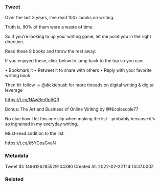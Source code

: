 ### Tweet
Over the last 3 years, I've read 100+ books on writing.

Truth is, 90% of them were a waste of time.

So if you're looking to up your writing game, let me point you in the right direction.

Read these 9 books and throw the rest away:

If you enjoyed these, click below to jump back to the top so you can:

• Bookmark it
• Retweet it to share with others
• Reply with your favorite writing book

Then hit follow → @dickiebush for more threads on digital writing &amp; digital leverage

https://t.co/NAwBmOp5QR

Bonus: The Art and Business of Online Writing by @Nicolascole77 

No clue how I let this one slip when making the list – probably because it's so ingrained in my everyday writing.

Must-read addition to the list:

https://t.co/k5YCoaGvaN

### Metadata
Tweet ID: 1496126285529104390
Created At: 2022-02-22T14:14:37.000Z

### Related

